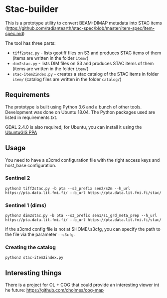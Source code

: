 # Stac-builder

This is a prototype utility to convert BEAM-DIMAP metadata into STAC items (https://github.com/radiantearth/stac-spec/blob/master/item-spec/item-spec.md)

The tool has three parts:
* `tiff2stac.py` - lists geotiff files on S3 and produces STAC items of them (items are written in the folder `item/`)
* `dim2stac.py` - lists DIM files on S3 and produces STAC items of them (items are written in the folder `item/`)
* `stac-item2index.py` - creates a stac catalog of the STAC items in folder `item/` (catalog files are written in the folder `catalog/`)

## Requirements

The prototype is built using Python 3.6 and a bunch of other tools. Development was done on Ubuntu 18.04. The Python packages used are listed in requirements.txt.

GDAL 2.4.0 is also required, for Ubuntu, you can install it using the [UbuntuGIS PPA](https://launchpad.net/~ubuntugis/+archive/ubuntu/ppa)

## Usage

You need to have a s3cmd configuration file with the right access keys and host_base configuration. 

### Sentinel 2

`python3 tiff2stac.py -b pta --s3_prefix sen2/s2m --h_url https://pta.data.lit.fmi.fi/ --b_url https://pta.data.lit.fmi.fi/stac/`

### Sentinel 1 (dims)

`python3 dim2stac.py -b pta --s3_prefix sen1/s1_grd_meta_prep --h_url https://pta.data.lit.fmi.fi/ --b_url https://pta.data.lit.fmi.fi/stac/`

If the s3cmd config file is not at $HOME/.s3cfg, you can specify the path to the file via the parameter `--s3cfg`.

### Creating the catalog

`python3 stac-item2index.py`

## Interesting things

There is a project for OL + COG that could provide an interesting viewer int he future: https://github.com/cholmes/cog-map

